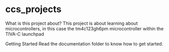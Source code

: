 # ccs_projects

What is this project about?
This project is about learning about microcontrollers, in this case the tm4c123gh6pm microcontroller within the TIVA-C launchpad

Getting Started
Read the documentation folder to know how to get started.

